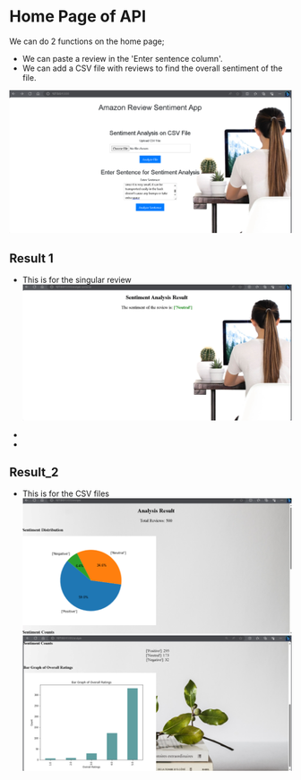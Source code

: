 # Home Page of API
We can do 2 functions on the home page;
  - We can paste a review in the 'Enter sentence column'.
  - We can add a CSV file with reviews to find the overall sentiment of the file.

![''](readme_images_api/api_1.png)

## Result 1
 - This is for the singular review
![''](readme_images_api/api_2.png)

-
-
## Result_2
 - This is for the CSV files
![''](readme_images_api/api_3.png)
![''](readme_images_api/api_4.png)


   
   
    
